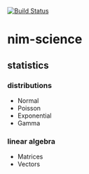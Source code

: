 [![Build Status](https://travis-ci.org/ruivieira/nim-science.svg?branch=master)](https://travis-ci.org/ruivieira/nim-science)
# nim-science

## statistics

### distributions

* Normal
* Poisson
* Exponential
* Gamma

### linear algebra

* Matrices
* Vectors